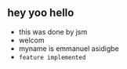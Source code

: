 ## hey yoo hello

- this was done by jsm
- welcom
- myname is emmanuel asidigbe
- `feature implemented`
